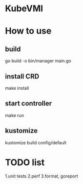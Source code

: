 # KubeVMI


# How to use

## build 

go build -o bin/manager main.go

## install CRD

make install

## start controller 

make run

## kustomize

kustomize build config/default


# TODO list

1.unit tests 
2.perf
3.format, goreport
